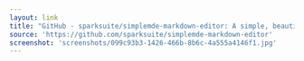 ```yaml
---
layout: link
title: "GitHub - sparksuite/simplemde-markdown-editor: A simple, beautiful, and embeddable JavaScript Markdown editor. Delightful editing for beginners and experts alike. Features built-in autosaving and spell checking."
source: 'https://github.com/sparksuite/simplemde-markdown-editor'
screenshot: 'screenshots/099c93b3-1426-466b-8b6c-4a555a4146f1.jpg'
---
```


